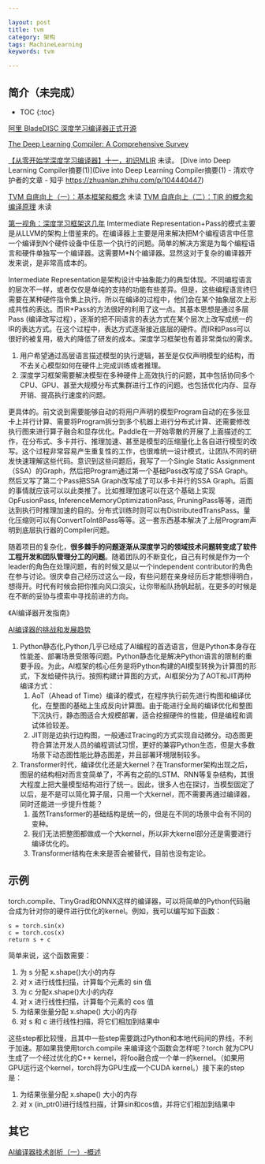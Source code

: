 ```yaml
---

layout: post
title: tvm
category: 架构
tags: MachineLearning
keywords: tvm

---
```


## 简介（未完成）

* TOC
{:toc}

[阿里 BladeDISC 深度学习编译器正式开源](https://mp.weixin.qq.com/s/3GedGYtm5cJObhzjncG4Kg)

[The Deep Learning Compiler: A Comprehensive Survey](https://arxiv.org/abs/2002.03794v4)

[【从零开始学深度学习编译器】十一，初识MLIR](https://mp.weixin.qq.com/s/4pD00N9HnPiIYUOGSnSuIw) 未读。
[Dive into Deep Learning Compiler摘要(1)](Dive into Deep Learning Compiler摘要(1) - 清欢守护者的文章 - 知乎
https://zhuanlan.zhihu.com/p/104440447)

[TVM 自底向上（一）：基本框架和概念](https://zhuanlan.zhihu.com/p/532873577) 未读
[TVM 自底向上（二）：TIR 的概念和编译原理](https://zhuanlan.zhihu.com/p/533161438) 未读


[第一视角：深度学习框架这几年](https://mp.weixin.qq.com/s/MEy_aGOUeWPDcQnI9-M5Bg) Imtermediate Representation+Pass的模式主要是从LLVM的架构上借鉴来的。在编译器上主要是用来解决把M个编程语言中任意一个编译到N个硬件设备中任意一个执行的问题。简单的解决方案是为每个编程语言和硬件单独写一个编译器。这需要M*N个编译器。显然这对于复杂的编译器开发来说，是非常高成本的。

Intermediate Representation是架构设计中抽象能力的典型体现。不同编程语言的层次不一样，或者仅仅是单纯的支持的功能有些差异。但是，这些编程语言终归需要在某种硬件指令集上执行。所以在编译的过程中，他们会在某个抽象层次上形成共性的表达。而IR+Pass的方法很好的利用了这一点。其基本思想是通过多层Pass (编译改写过程），逐渐的把不同语言的表达方式在某个层次上改写成统一的IR的表达方式。在这个过程中，表达方式逐渐接近底层的硬件。而IR和Pass可以很好的被复用，极大的降低了研发的成本。深度学习框架也有着非常类似的需求。

1. 用户希望通过高层语言描述模型的执行逻辑，甚至是仅仅声明模型的结构，而不去关心模型如何在硬件上完成训练或者推理。
2. 深度学习框架需要解决模型在多种硬件上高效执行的问题，其中包括协同多个CPU、GPU、甚至大规模分布式集群进行工作的问题。也包括优化内存、显存开销、提高执行速度的问题。

更具体的。前文说到需要能够自动的将用户声明的模型Program自动的在多张显卡上并行计算、需要将Program拆分到多个机器上进行分布式计算、还需要修改执行图来进行算子融合和显存优化。Paddle在一开始零散的开展了上面描述的工作，在分布式、多卡并行、推理加速、甚至是模型的压缩量化上各自进行模型的改写。这个过程非常容易产生重复性的工作，也很难统一设计模式，让团队不同的研发快速理解这些代码。意识到这些问题后，我写了一个Single Static Assignment（SSA）的Graph，然后把Program通过第一个基础Pass改写成了SSA Graph。然后又写了第二个Pass把SSA Graph改写成了可以多卡并行的SSA Graph。后面的事情就应该可以以此类推了。比如推理加速可以在这个基础上实现OpFusionPass, InferenceMemoryOptimizationPass, PruningPass等等，进而达到执行时推理加速的目的。分布式训练时则可以有DistributedTransPass。量化压缩则可以有ConvertToInt8Pass等等。这一套东西基本解决了上层Program声明到底层执行器的Compiler问题。


随着项目的复杂化，**很多棘手的问题逐渐从深度学习的领域技术问题转变成了软件工程开发和团队管理分工的问题**。随着团队的不断变化，自己有时候是作为一个leader的角色在处理问题，有的时候又是以一个independent contributor的角色在参与讨论。很庆幸自己经历过这么一段，有些问题在亲身经历后才能想得明白，想得开。时代有时候会把你推向风口浪尖，让你带船队扬帆起航，在更多的时候是在不断的妥协与摸索中寻找前进的方向。

《AI编译器开发指南》


[AI编译器的挑战和发展趋势](https://mp.weixin.qq.com/s/h7UsG1FU8eqbeE04MtP67Q)
1.  Python静态化,Python几乎已经成了AI编程的首选语言，但是Python本身存在性能差、部署场景受限等问题。Python静态化是解决Python语言的限制的重要手段。为此，AI框架的核心任务是将Python构建的AI模型转换为计算图的形式，下发给硬件执行。按照构建计算图的方式，AI框架分为了AOT和JIT两种编译方式：
    1. AoT（Ahead of Time）编译的模式，在程序执行前先进行构图和编译优化，在整图的基础上生成反向计算图。由于能进行全局的编译优化和整图下沉执行，静态图适合大规模部署，适合挖掘硬件的性能，但是编程和调试体验较差。
    2. JIT则是边执行边构图，一般通过Tracing的方式实现自动微分。动态图更符合算法开发人员的编程调试习惯，更好的兼容Python生态，但是大多数场景下动态图性能比静态图差，并且部署环境限制较多。
2. Transformer时代，编译优化还是大kernel？在Transformer架构出现之后，图层的结构相对而言变简单了，不再有之前的LSTM、RNN等复杂结构，其很大程度上把大量模型结构进行了统一。因此，很多人也在探讨，当模型固定了以后，是不是可以简化算子层，只用一个大kernel，而不需要再通过编译器，同时还能进一步提升性能？
    1. 虽然Transformer的基础结构是统一的，但是在不同的场景中会有不同的变种。
    2. 我们无法把整图都做成一个大kernel，所以非大kernel部分还是需要进行编译优化的。
    3. Transformer结构在未来是否会被替代，目前也没有定论。

## 示例

torch.compile、TinyGrad和ONNX这样的编译器，可以将简单的Python代码融合成为针对你的硬件进行优化的kernel。例如，我可以编写如下函数：

```
s = torch.sin(x)
c = torch.cos(x)
return s + c
```
简单来说，这个函数需要：
1. 为 s 分配 x.shape()大小的内存
2. 对 x 进行线性扫描，计算每个元素的 sin 值
3. 为 c 分配x.shape()大小的内存
4. 对 x 进行线性扫描，计算每个元素的 cos 值
5. 为结果张量分配 x.shape() 大小的内存
6. 对 s 和 c 进行线性扫描，将它们相加到结果中

这些step都比较慢，且其中一些step需要跳过Python和本地代码间的界线，不利于加速。那如果我使用torch.compile 来编译这个函数会怎样呢？torch 就为CPU生成了一个经过优化的C++ kernel，将foo融合成一个单一的kernel。（如果用GPU运行这个kernel，torch将为GPU生成一个CUDA kernel。）接下来的step是：

1. 为结果张量分配 x.shape() 大小的内存
2. 对 x (in_ptr0)进行线性扫描，计算sin和cos值，并将它们相加到结果中



## 其它

[AI编译器技术剖析（一）-概述](https://mp.weixin.qq.com/s/n8qVIPIa5BHII39NMvw0Hw)